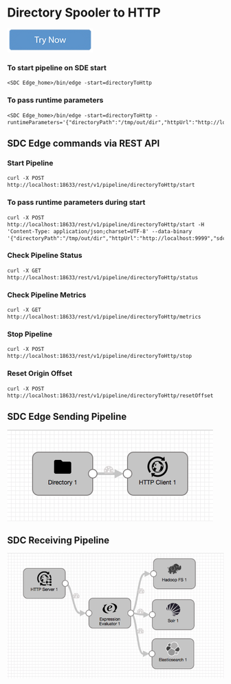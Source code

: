 # Directory Spooler to HTTP

[![Try Now](../trynow.png)](http://localhost:18630?pipelineTitle=directoryToHttp&importPipelineFromUrl=https://raw.githubusercontent.com/streamsets/datacollector-edge/master/resources/samplePipelines/directoryToHttp/pipeline.json)

### To start pipeline on SDE start

    <SDC Edge_home>/bin/edge -start=directoryToHttp

### To pass runtime parameters

    <SDC Edge_home>/bin/edge -start=directoryToHttp -runtimeParameters='{"directoryPath":"/tmp/out/dir","httpUrl":"http://localhost:9999","sdcAppId":"sde"}'

## SDC Edge commands via REST API

### Start Pipeline
    curl -X POST http://localhost:18633/rest/v1/pipeline/directoryToHttp/start

### To pass runtime parameters during start
    curl -X POST http://localhost:18633/rest/v1/pipeline/directoryToHttp/start -H 'Content-Type: application/json;charset=UTF-8' --data-binary '{"directoryPath":"/tmp/out/dir","httpUrl":"http://localhost:9999","sdcAppId":"sde"}'

### Check Pipeline Status
    curl -X GET http://localhost:18633/rest/v1/pipeline/directoryToHttp/status

### Check Pipeline Metrics
    curl -X GET http://localhost:18633/rest/v1/pipeline/directoryToHttp/metrics

### Stop Pipeline
    curl -X POST http://localhost:18633/rest/v1/pipeline/directoryToHttp/stop

### Reset Origin Offset
    curl -X POST http://localhost:18633/rest/v1/pipeline/directoryToHttp/resetOffset


## SDC Edge Sending Pipeline

![Image of SDC Edge Sending Pipeline](edge.png)


## SDC Receiving Pipeline

![Image of SDC Receiving Pipeline](sdchttp.png)
